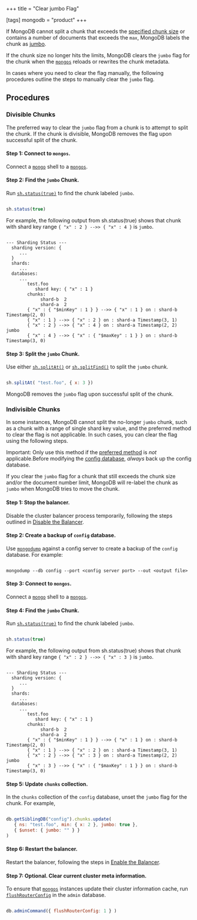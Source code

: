 +++
title = "Clear jumbo Flag"

[tags]
mongodb = "product"
+++

If MongoDB cannot split a chunk that exceeds the [specified chunk
size](#sharding-chunk-size) or contains a number of documents that
exceeds the ``max``, MongoDB labels the chunk as [jumbo](#jumbo-chunks).

If the chunk size no longer hits the limits, MongoDB clears the
``jumbo`` flag for the chunk when the [``mongos``](#bin.mongos) reloads or
rewrites the chunk metadata.

In cases where you need to clear the flag manually, the following
procedures outline the steps to manually clear the ``jumbo`` flag.


## Procedures


### Divisible Chunks

The preferred way to clear the ``jumbo`` flag from a chunk is to
attempt to split the chunk. If the chunk is divisible, MongoDB removes
the flag upon successful split of the chunk.


#### Step 1: Connect to ``mongos``.

Connect a [``mongo``](#bin.mongo) shell to a [``mongos``](#bin.mongos).


#### Step 2: Find the ``jumbo`` Chunk.

Run [``sh.status(true)``](#sh.status) to find the chunk labeled
``jumbo``.

```javascript

sh.status(true)

```

For example, the following output from sh.status(true) shows that
chunk with shard key range ``{ "x" : 2 } -->> { "x" : 4 }`` is
``jumbo``.

```

--- Sharding Status ---
  sharding version: {
     ...
  }
  shards:
     ...
  databases:
     ...
        test.foo
           shard key: { "x" : 1 }
        chunks:
             shard-b  2
             shard-a  2
        { "x" : { "$minKey" : 1 } } -->> { "x" : 1 } on : shard-b Timestamp(2, 0)
        { "x" : 1 } -->> { "x" : 2 } on : shard-a Timestamp(3, 1)
        { "x" : 2 } -->> { "x" : 4 } on : shard-a Timestamp(2, 2) jumbo
        { "x" : 4 } -->> { "x" : { "$maxKey" : 1 } } on : shard-b Timestamp(3, 0)

```


#### Step 3: Split the ``jumbo`` Chunk.

Use either [``sh.splitAt()``](#sh.splitAt) or [``sh.splitFind()``](#sh.splitFind) to
split the ``jumbo`` chunk.

```javascript

sh.splitAt( "test.foo", { x: 3 })

```

MongoDB removes the ``jumbo`` flag upon successful split of the
chunk.


### Indivisible Chunks

In some instances, MongoDB cannot split the no-longer ``jumbo`` chunk,
such as a chunk with a range of single shard key value, and the
preferred method to clear the flag is not applicable. In such cases,
you can clear the flag using the following steps.

Important: Only use this method if the [preferred method](#preferred-method-clear-jumbo) is *not* applicable.Before modifying the [config database](#), *always* back up the config database. 

If you clear the ``jumbo`` flag for a chunk that still exceeds the
chunk size and/or the document number limit, MongoDB will re-label the
chunk as ``jumbo`` when MongoDB tries to move the chunk.


#### Step 1: Stop the balancer.

Disable the cluster balancer process temporarily, following the steps
outlined in [Disable the Balancer](#sharding-balancing-disable-temporarily).


#### Step 2: Create a backup of ``config`` database.

Use [``mongodump``](#bin.mongodump) against a config server to create a backup
of the ``config`` database. For example:

```

mongodump --db config --port <config server port> --out <output file>

```


#### Step 3: Connect to ``mongos``.

Connect a [``mongo``](#bin.mongo) shell to a [``mongos``](#bin.mongos).


#### Step 4: Find the ``jumbo`` Chunk.

Run [``sh.status(true)``](#sh.status) to find the chunk labeled
``jumbo``.

```javascript

sh.status(true)

```

For example, the following output from sh.status(true) shows that
chunk with shard key range ``{ "x" : 2 } -->> { "x" : 3 }`` is
``jumbo``.

```

--- Sharding Status ---
  sharding version: {
     ...
  }
  shards:
     ...
  databases:
     ...
        test.foo
           shard key: { "x" : 1 }
        chunks:
             shard-b  2
             shard-a  2
        { "x" : { "$minKey" : 1 } } -->> { "x" : 1 } on : shard-b Timestamp(2, 0)
        { "x" : 1 } -->> { "x" : 2 } on : shard-a Timestamp(3, 1)
        { "x" : 2 } -->> { "x" : 3 } on : shard-a Timestamp(2, 2) jumbo
        { "x" : 3 } -->> { "x" : { "$maxKey" : 1 } } on : shard-b Timestamp(3, 0)

```


#### Step 5: Update ``chunks`` collection.

In the ``chunks`` collection of the ``config`` database, unset the
``jumbo`` flag for the chunk. For example,

```javascript

db.getSiblingDB("config").chunks.update(
   { ns: "test.foo", min: { x: 2 }, jumbo: true },
   { $unset: { jumbo: "" } }
)

```


#### Step 6: Restart the balancer.

Restart the balancer, following the steps in
[Enable the Balancer](#sharding-balancing-enable).


#### Step 7: Optional. Clear current cluster meta information.

To ensure that [``mongos``](#bin.mongos) instances update their cluster
information cache, run [``flushRouterConfig``](#dbcmd.flushRouterConfig) in the
``admin`` database.

```javascript

db.adminCommand({ flushRouterConfig: 1 } )

```
